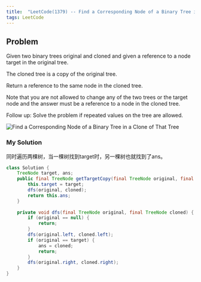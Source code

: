```yaml
---
title:  "LeetCode(1379) -- Find a Corresponding Node of a Binary Tree in a Clone of That Tree"
tags: LeetCode
---
```


## Problem

Given two binary trees original and cloned and given a reference to a node target in the original tree.

The cloned tree is a copy of the original tree.

Return a reference to the same node in the cloned tree.

Note that you are not allowed to change any of the two trees or the target node and the answer must be a reference to a node in the cloned tree.

Follow up: Solve the problem if repeated values on the tree are allowed.

![Find a Corresponding Node of a Binary Tree in a Clone of That Tree]({{site.baseurl}}/assets/images/202101/corresponding_node.jpg)

### My Solution

同时遍历两棵树，当一棵树找到target时，另一棵树也就找到了ans。

```java
class Solution {
    TreeNode target, ans;
    public final TreeNode getTargetCopy(final TreeNode original, final TreeNode cloned, final TreeNode target) {
        this.target = target;
        dfs(original, cloned);
        return this.ans;
    }
    
    private void dfs(final TreeNode original, final TreeNode cloned) {
        if (original == null) {
            return;
        }
        dfs(original.left, cloned.left);
        if (original == target) {
            ans = cloned;
            return;
        }
        dfs(original.right, cloned.right);
    }
}
```

